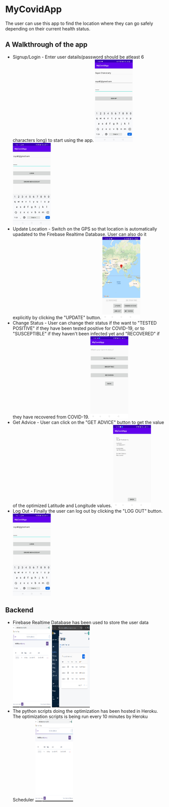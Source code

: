 # MyCovidApp

The user can use this app to find the location where they can go safely depending on their current health status.

## A Walkthrough of the app
* Signup/Login - Enter user datails(password should be atleast 6 characters long) to start using the app.
<img src="Signup.jpeg" width="120" height="260"></img>
<img src="0.jpeg" width="120" height="260"></img>
* Update Location - Switch on the GPS so that location is automatically upadated to the Firebase Realtime Database. User can also do it explicitly by clicking the "UPDATE" button.
<img src="0.75.jpeg" width="120" height="260"></img>
* Change Status - User can change their status if the want to "TESTED POSITIVE" if they have been tested positive for COVID-19, or to "SUSCEPTIBLE" if they haven't been infected yet and "RECOVERED" if they have recovered from COVID-19.
<img src="0.5.jpeg" width="120" height="260"></img>
* Get Advice - User can click on the "GET ADVICE" button to get the value of the optimized Latitude and Longitude values.
<img src="1.jpeg" width="120" height="260"></img>
* Log Out - Finally the user can log out by clicking the "LOG OUT" button.
<img src="0.jpeg" width="120" height="260"></img>

## Backend
* Firebase Realtime Database has been used to store the user data
<img src="firebase.png" width="120" height="260"></img>
<img src="UserAuthentication.png" width="120" height="260"></img>
* The python scripts doing the optimization has been hosted in Heroku. The optimization scripts is being run every 10 minutes by Heroku Scheduler
<img src="Heroku server.png" width="120" height="260"></img>

